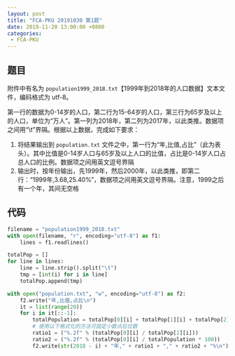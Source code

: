 ```yaml
---
layout: post
title: "FCA-PKU 20191030 第1题"
date: 2019-11-20 13:00:00 +0800
categories: 
 - FCA-PKU
---
```


## 题目

附件中有名为 `population1999_2018.txt`【1999年到2018年的人口数据】文本文件，编码格式为 utf-8。

<!-- more -->

第一行的数据为0-14岁的人口，第二行为15-64岁的人口，第三行为65岁及以上的人口，单位为“万人”。第一列为2018年，第二列为2017年，以此类推。数据项之间用“\t”界隔。根据以上数据，完成如下要求：
1. 将结果输出到 `population.txt` 文件之中，第一行为“年,比值,占比”（此为表头）。其中比值是0-14岁人口与65岁及以上人口的比值，占比是0-14岁人口占总人口的比例。数据项之间用英文逗号界隔
2. 输出时，按年份输出，先1999年，然后2000年，以此类推，即第二行：“1999年,3.68,25.40%”，数据项之间用英文逗号界隔。注意，1999之后有一个年，其间无空格

## 代码

```python
filename = "population1999_2018.txt"
with open(filename, "r", encoding="utf-8") as f1:
    lines = f1.readlines()

totalPop = []
for line in lines:
    line = line.strip().split("\t")
    tmp = [int(i) for i in line]
    totalPop.append(tmp)

with open("population.txt", "w", encoding="utf-8") as f2:
    f2.write("年,比值,占比\n")
    it = list(range(20))
    for i in it[::-1]:
        totalPopulation = totalPop[0][i] + totalPop[1][i] + totalPop[2][i]
        # 使用以下格式化的方法可固定小数点后位数
        ratio1 = ("%.2f" % (totalPop[0][i] / totalPop[2][i]))
        ratio2 = ("%.2f" % (totalPop[0][i] / totalPopulation * 100))
        f2.write(str(2018 - i) + "年," + ratio1 + "," + ratio2 + "%\n")
```